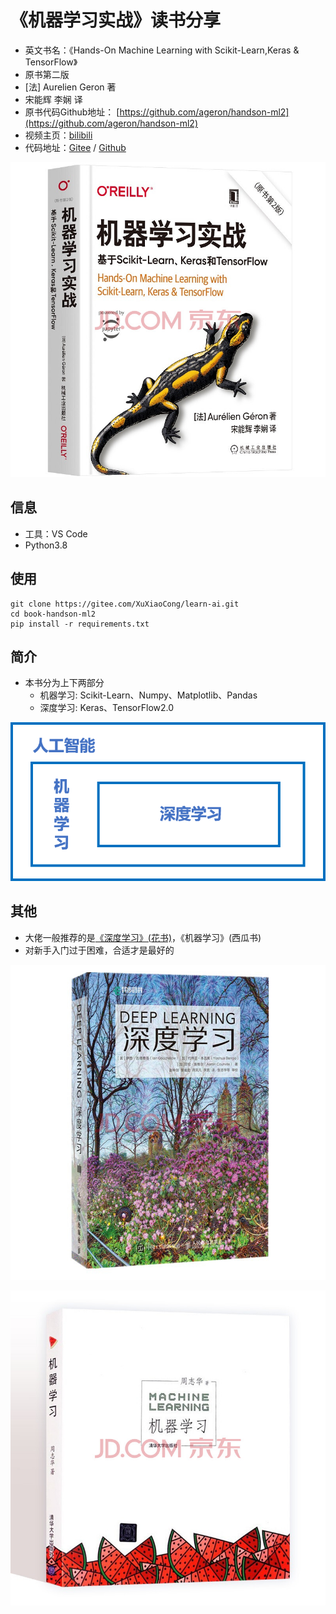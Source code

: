 # 《机器学习实战》读书分享

* 英文书名：《Hands-On Machine Learning with Scikit-Learn,Keras & TensorFlow》
* 原书第二版
* [法] Aurelien Geron 著
* 宋能辉 李娴 译
* 原书代码Github地址： [https://github.com/ageron/handson-ml2](https://github.com/ageron/handson-ml2)
* 视频主页：[bilibili]()
* 代码地址：[Gitee](https://gitee.com/XuXiaoCong/learn-ai.git) / [Github](https://github.com/xuxiaocong/learn-ai.git)

![《机器学习实战》](imgs/book-cover.jpg)

## 信息

* 工具：VS Code
* Python3.8

## 使用

```shell
git clone https://gitee.com/XuXiaoCong/learn-ai.git
cd book-handson-ml2
pip install -r requirements.txt
```

## 简介

* 本书分为上下两部分
    * 机器学习: Scikit-Learn、Numpy、Matplotlib、Pandas
    * 深度学习: Keras、TensorFlow2.0

![ai-ml-dl.png](imgs/ai-ml-dl.png)



## 其他

* 大佬一般推荐的是[《深度学习》(花书)](https://github.com/exacity/deeplearningbook-chinese)，《机器学习》(西瓜书)
* 对新手入门过于困难，合适才是最好的

![flower-book.jpg](imgs/flower-book.jpg)

![watermelon-book.jpg](imgs/watermelon-book.jpg)
